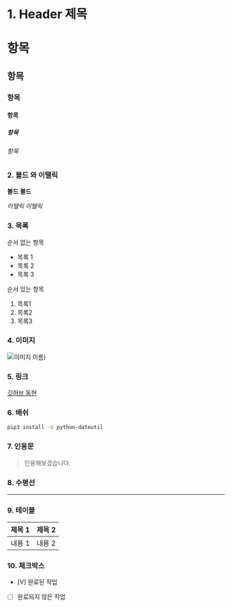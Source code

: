 # 1. Header 제목

#  항목
##  항목
###  항목
####  항목
#####  항목
######  항목

### 2. 볼드 와 이탤릭

**볼드**
__볼드__

*이탤릭*
_이탤릭_

### 3. 목록

순서 없는 항목
- 목록 1
- 목록 2
- 목록 3

순서 있는 항목
1. 목록1
2. 목록2
3. 목록3

### 4. 이미지
![이미지 이름]( https://blog.naver.com/wbona0531/100197136957))

### 5. 링크

[깃허브 동현](https://github.com/hxxn05)

### 6. 배쉬

``` bash
pip3 install -U python-dateutil
```

### 7. 인용문
> 인용해보겠습니다.

### 8. 수평선

---

### 9. 테이블

| 제목 1 | 제목 2 |
|--------|--------|
| 내용 1 | 내용 2 |

### 10. 체크박스

- [V] 완료된 작업
- [ ] 완료되지 않은 작업
